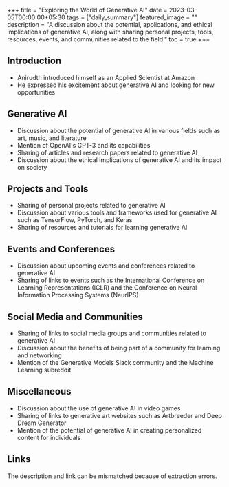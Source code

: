 +++
title =  "Exploring the World of Generative AI"
date = 2023-03-05T00:00:00+05:30
tags = ["daily_summary"]
featured_image = ""
description = "A discussion about the potential, applications, and ethical implications of generative AI, along with sharing personal projects, tools, resources, events, and communities related to the field."
toc = true
+++

## Introduction
- Anirudth introduced himself as an Applied Scientist at Amazon
- He expressed his excitement about generative AI and looking for new opportunities

## Generative AI
- Discussion about the potential of generative AI in various fields such as art, music, and literature
- Mention of OpenAI's GPT-3 and its capabilities
- Sharing of articles and research papers related to generative AI
- Discussion about the ethical implications of generative AI and its impact on society

## Projects and Tools
- Sharing of personal projects related to generative AI
- Discussion about various tools and frameworks used for generative AI such as TensorFlow, PyTorch, and Keras
- Sharing of resources and tutorials for learning generative AI

## Events and Conferences
- Discussion about upcoming events and conferences related to generative AI
- Sharing of links to events such as the International Conference on Learning Representations (ICLR) and the Conference on Neural Information Processing Systems (NeurIPS)

## Social Media and Communities
- Sharing of links to social media groups and communities related to generative AI
- Discussion about the benefits of being part of a community for learning and networking
- Mention of the Generative Models Slack community and the Machine Learning subreddit

## Miscellaneous
- Discussion about the use of generative AI in video games
- Sharing of links to generative art websites such as Artbreeder and Deep Dream Generator
- Mention of the potential of generative AI in creating personalized content for individuals

## Links
The description and link can be mismatched because of extraction errors.

